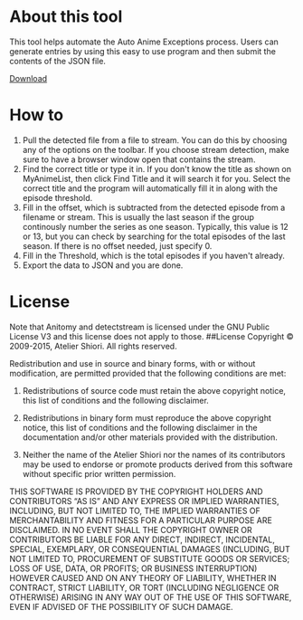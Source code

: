 # About this tool
This tool helps automate the Auto Anime Exceptions process. Users can generate entries by using this easy to use program and then submit the contents of the JSON file.

[Download](https://github.com/chikorita157/autoexceptionshelper/releases/download/1.0/Auto.Exceptions.Helper.zip)

# How to
1. Pull the detected file from a file to stream. You can do this by choosing any of the options on the toolbar. If you choose stream detection, make sure to have a browser window open that contains the stream.
2. Find the correct title or type it in. If you don't know the title as shown on MyAnimeList, then click Find Title and it will search it for you. Select the correct title and the program will automatically fill it in along with the episode threshold.
3. Fill in the offset, which is subtracted from the detected episode from a filename or stream. This is usually the last season if the group continously number the series as one season. Typically, this value is 12 or 13, but you can check by searching for the total episodes of the last season. If there is no offset needed, just specify 0.
4. Fill in the Threshold, which is the total episodes if you haven't already.
5. Export the data to JSON and you are done.

# License
Note that Anitomy and detectstream is licensed under the GNU Public License V3 and this license does not apply to those. 
##License
Copyright © 2009-2015, Atelier Shiori.
All rights reserved.

Redistribution and use in source and binary forms, with or without modification, are permitted provided that the following conditions are met: 

1. Redistributions of source code must retain the above copyright notice, this list of conditions and the following disclaimer. 

2. Redistributions in binary form must reproduce the above copyright notice, this list of conditions and the following disclaimer in the documentation and/or other materials provided with the distribution. 

3. Neither the name of the Atelier Shiori nor the names of its contributors may be used to endorse or promote products derived from this software without specific prior written permission.

THIS SOFTWARE IS PROVIDED BY THE COPYRIGHT HOLDERS AND CONTRIBUTORS “AS IS” AND ANY EXPRESS OR IMPLIED WARRANTIES, INCLUDING, BUT NOT LIMITED TO, THE IMPLIED WARRANTIES OF MERCHANTABILITY AND FITNESS FOR A PARTICULAR PURPOSE ARE DISCLAIMED. IN NO EVENT SHALL THE COPYRIGHT OWNER OR CONTRIBUTORS BE LIABLE FOR ANY DIRECT, INDIRECT, INCIDENTAL, SPECIAL, EXEMPLARY, OR CONSEQUENTIAL DAMAGES (INCLUDING, BUT NOT LIMITED TO, PROCUREMENT OF SUBSTITUTE GOODS OR SERVICES; LOSS OF USE, DATA, OR PROFITS; OR BUSINESS INTERRUPTION) HOWEVER CAUSED AND ON ANY THEORY OF LIABILITY, WHETHER IN CONTRACT, STRICT LIABILITY, OR TORT (INCLUDING NEGLIGENCE OR OTHERWISE) ARISING IN ANY WAY OUT OF THE USE OF THIS SOFTWARE, EVEN IF ADVISED OF THE POSSIBILITY OF SUCH DAMAGE.